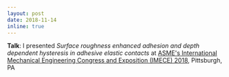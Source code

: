 ```yaml
---
layout: post
date: 2018-11-14
inline: true
---
```


**Talk**: I presented *Surface roughness enhanced adhesion and depth dependent hysteresis in adhesive elastic contacts* at [ASME's International Mechanical Engineering Congress and Exposition (IMECE) 2018](https://www.asme.org/events/imece), Pittsburgh, PA